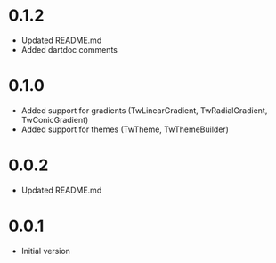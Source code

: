 # 0.1.2
- Updated README.md
- Added dartdoc comments

# 0.1.0
- Added support for gradients (TwLinearGradient, TwRadialGradient, TwConicGradient)
- Added support for themes (TwTheme, TwThemeBuilder)

# 0.0.2
- Updated README.md

# 0.0.1
- Initial version
